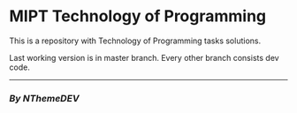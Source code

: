 # **MIPT Technology of Programming**

This is a repository with Technology of Programming tasks solutions. 

Last working version is in master branch.
Every other branch consists dev code.
 
----------------------------

### ***By NThemeDEV***

